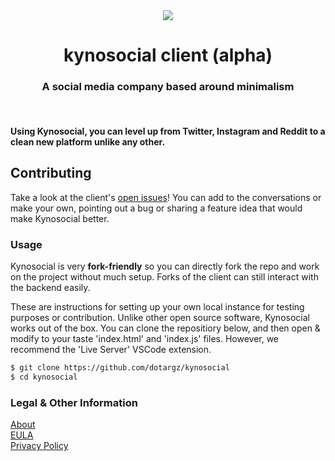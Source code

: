 <div align="center">
  <img src="./meta/favicon.ico"><br>
  <h1 align="center">kynosocial client (alpha)</h1>
  <h3 align="center">A social media company based around minimalism</h3>
</div>
<br>

<h4>Using Kynosocial, you can level up from Twitter, Instagram and Reddit to a clean new platform unlike any other.</h4>

## Contributing 

Take a look at the client's [open issues](https://github.com/dotargz/kynosocial/issues)! You can add to the conversations or make your own, pointing out a bug or sharing a feature idea that would make Kynosocial better.

### Usage  

Kynosocial is very **fork-friendly** so you can directly fork the repo and work on the project without much setup. Forks of the client can still interact with the backend easily. 

These are instructions for setting up your own local instance for testing purposes or contribution. Unlike other open source software, Kynosocial works out of the box. You can clone the repositiory below, and then open & modify to your taste 'index.html' and 'index.js' files. However, we recommend the 'Live Server' VSCode extension.

```bash
$ git clone https://github.com/dotargz/kynosocial
$ cd kynosocial
```

### Legal & Other Information  

[About](https://kyno.social/?page=about)  
[EULA](https://kyno.social/?page=eula)  
[Privacy Policy](https://kyno.social/?page=privacy)  

